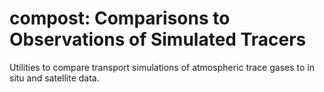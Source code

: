# compost: Comparisons to Observations of Simulated Tracers

Utilities to compare transport simulations of atmospheric trace gases to in situ and satellite data.
